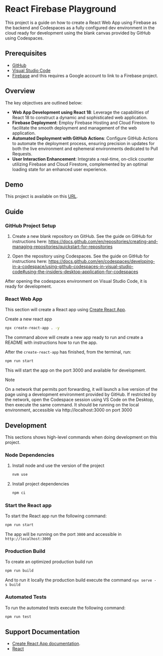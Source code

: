# React Firebase Playground

This project is a guide on how to create a React Web App using Firebase as the backend and Codespaces as a fully configured dev environment in the cloud ready for development using the blank canvas provided by GitHub using Codespaces.

## Prerequisites

- [GitHub](https://docs.github.com/en/get-started/quickstart/creating-an-account-on-github)
- [Visual Studio Code](https://code.visualstudio.com/)
- [Firebase](https://firebase.google.com/) and this requires a Google account to link to a Firebase project.

## Overview

The key objectives are outlined below:

- **Web App Development using React 18**: Leverage the capabilities of React 18 to construct a dynamic and sophisticated web application.
- **Firebase Deployment**: Employ Firebase Hosting and Cloud Firestore to facilitate the smooth deployment and management of the web application.
- **Automated Deployment with GitHub Actions**: Configure GitHub Actions to automate the deployment process, ensuring precision in updates for both the live environment and ephemeral environments dedicated to Pull Requests.
- **User Interaction Enhancement**: Integrate a real-time, on-click counter utilizing Firebase and Cloud Firestore, complemented by an optimal loading state for an enhanced user experience.

## Demo

This project is available on this [URL](https://react-firebase-playground-gh.web.app).

## Guide

### GitHub Project Setup

1. Create a new blank repository on GitHub. See the guide on GitHub for instructions here: https://docs.github.com/en/repositories/creating-and-managing-repositories/quickstart-for-repositories

2. Open the repository using Codespaces. See the guide on GitHub for instructions here: https://docs.github.com/en/codespaces/developing-in-a-codespace/using-github-codespaces-in-visual-studio-code#using-the-insiders-desktop-application-for-codespaces

After opening the codespaces environment on Visual Studio Code, it is ready for development.

### React Web App

This section will create a React app using [Create React App](https://create-react-app.dev/).

Create a new react app

```bash
npx create-react-app . -y
```

The command above will create a new app ready to run and create a README with instructions how to run the app.

After the `create-react-app` has finished, from the terminal, run:

```bash
npm run start
```

This will start the app on the port 3000 and available for development.

> [!NOTE]
> On a network that permits port forwarding, it will launch a live version of the page using a development environment provided by GitHub. If restricted by the network, open the Codespace session using VS Code on the Desktop, then execute the same command. It should be running on the local environment, accessible via http://localhost:3000 on port 3000

## Development

This sections shows high-level commands when doing development on this project.

### Node Dependencies

1. Install node and use the version of the project

   ```bash
   nvm use
   ```

2. Install project dependencies

   ```bash
   npm ci
   ```

### Start the React app

To start the React app run the following command:

```bash
npm run start
```

The app will be running on the port `3000` and accessible in `http://localhost:3000`

### Production Build

To create an optimized production build run

```bash
npm run build
```

And to run it locally the production build execute the command `npx serve -s build`

### Automated Tests

To run the automated tests execute the following command:

```bash
npm run test
```

## Support Documentation

- [Create React App documentation](https://facebook.github.io/create-react-app/docs/getting-started).
- [React](https://react.dev/)
